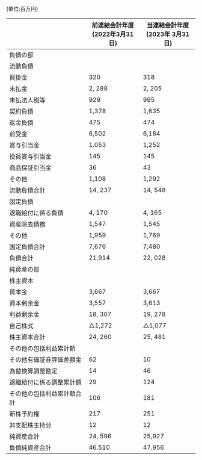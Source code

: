 (単位:百万円)

|               | 前連結会計年度<br>(2022年3月31日) | 当連結会計年度<br>(2023年 3月31日) |
|---------------|-------------------------|--------------------------|
| 負債の部          |                         |                          |
| 流動負債          |                         |                          |
| 買掛金           | 320                     | 318                      |
| 未払金           | 2, 288                  | 2, 205                   |
| 未払法人税等        | 929                     | 995                      |
| 契約負債          | 1,378                   | 1,635                    |
| 返金負債          | 475                     | 474                      |
| 前受金           | 6,502                   | 6,184                    |
| 賞与引当金         | 1.053                   | 1,252                    |
| 役員賞与引当金       | 145                     | 145                      |
| 商品保証引当金       | 36                      | 43                       |
| その他           | 1,108                   | 1,292                    |
| 流動負債合計        | 14, 237                 | 14, 548                  |
| 固定負債          |                         |                          |
| 退職給付に係る負債     | 4, 170                  | 4, 165                   |
| 資産除去債務        | 1,547                   | 1,545                    |
| その他           | 1,959                   | 1,769                    |
| 国定負債合計        | 7,676                   | 7,480                    |
| 負債合計          | 21,914                  | 22, 028                  |
| 純資産の部         |                         |                          |
| 株主資本          |                         |                          |
| 資本金           | 3,667                   | 3,667                    |
| 資本剰余金         | 3,557                   | 3,613                    |
| 利益剰余金         | 18, 307                 | 19, 278                  |
| 自己株式          | △1,272                  | △1,077                   |
| 株主資本合計        | 24, 260                 | 25, 481                  |
| その他の包括利益累計額   |                         |                          |
| その他有価証券評価差額金  | 62                      | 10                       |
| 為替換算調整勘定      | 14                      | 46                       |
| 退職給付に係る調整累計額  | 29                      | 124                      |
| その他の包括利益累計額合計 | 106                     | 181                      |
| 新株予約権         | 217                     | 251                      |
| 非支配株主持分       | 12                      | 12                       |
| 純資産合計         | 24, 596                 | 25,927                   |
| 負債純資産合計       | 46.510                  | 47.956                   |